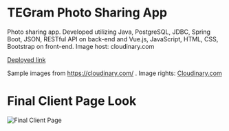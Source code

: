 # TEGram Photo Sharing App
Photo sharing app. Developed utilizing Java, PostgreSQL, JDBC, Spring Boot, JSON, RESTful API on back-end and Vue.js, JavaScript, HTML, CSS, Bootstrap on front-end.
Image host: cloudinary.com

[Deployed link](https://image-client.herokuapp.com/)

Sample images from https://cloudinary.com/ . Image rights: [Cloudinary.com](https://cloudinary.com/) 

# Final Client Page Look
![Final Client Page](homepage.png)

